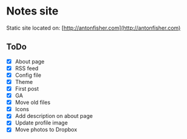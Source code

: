 # Notes site

Static site located on: [http://antonfisher.com](http://antonfisher.com)

## ToDo

- [x] About page
- [x] RSS feed
- [x] Config file
- [x] Theme
- [x] First post
- [x] GA
- [x] Move old files
- [x] Icons
- [x] Add description on about page
- [x] Update profile image
- [x] Move photos to Dropbox
